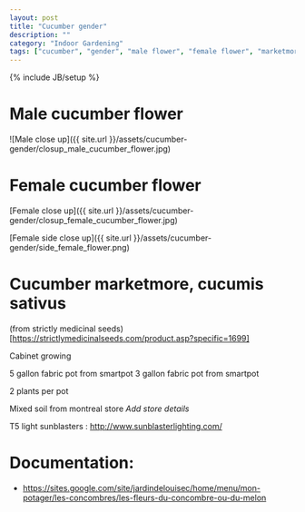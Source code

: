 ```yaml
---
layout: post
title: "Cucumber gender"
description: ""
category: "Indoor Gardening"
tags: ["cucumber", "gender", "male flower", "female flower", "marketmore", "strictly medicinal seeds"]
---
```

{% include JB/setup %}

# Male cucumber flower

![Male close up]({{ site.url }}/assets/cucumber-gender/closup_male_cucumber_flower.jpg)

# Female cucumber flower

[Female close up]({{ site.url }}/assets/cucumber-gender/closup_female_cucumber_flower.jpg)

[Female side close up]({{ site.url }}/assets/cucumber-gender/side_female_flower.png)

# Cucumber marketmore, cucumis sativus

(from strictly medicinal seeds)
[https://strictlymedicinalseeds.com/product.asp?specific=1699]

Cabinet growing

5 gallon fabric pot from smartpot
3 gallon fabric pot from smartpot

2 plants per pot

Mixed soil from montreal store *Add store details*

T5 light sunblasters : http://www.sunblasterlighting.com/


# Documentation:
- https://sites.google.com/site/jardindelouisec/home/menu/mon-potager/les-concombres/les-fleurs-du-concombre-ou-du-melon
